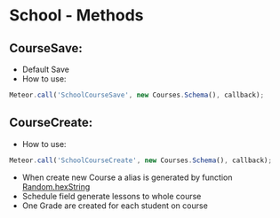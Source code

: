 # School - Methods

## CourseSave:
- Default Save
- How to use:
~~~js
Meteor.call('SchoolCourseSave', new Courses.Schema(), callback);
~~~

## CourseCreate:
- How to use:
~~~js
Meteor.call('SchoolCourseCreate', new Courses.Schema(), callback);
~~~
- When create new Course a alias is generated by function [Random.hexString](https://docs.meteor.com/packages/random.html#Random-hexString)
- Schedule field generate lessons to whole course
- One Grade are created for each student on course
